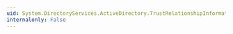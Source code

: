 ```yaml
---
uid: System.DirectoryServices.ActiveDirectory.TrustRelationshipInformationCollection.Contains(System.DirectoryServices.ActiveDirectory.TrustRelationshipInformation)
internalonly: False
---
```

